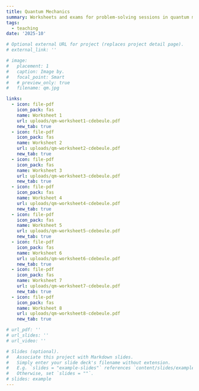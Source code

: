 ```yaml
---
title: Quantum Mechanics
summary: Worksheets and exams for problem-solving sessions in quantum mechanics course. Work in progress.
tags:
  - teaching
date: '2025-10'

# Optional external URL for project (replaces project detail page).
# external_link: ''

# image:
#   placement: 1
#   caption: Image by.
#   focal_point: Smart
#   # preview_only: true
#   filename: qm.jpg

links:
  - icon: file-pdf
    icon_pack: fas
    name: Worksheet 1
    url: uploads/qm-worksheet1-cdebeule.pdf
    new_tab: true
  - icon: file-pdf
    icon_pack: fas
    name: Worksheet 2
    url: uploads/qm-worksheet2-cdebeule.pdf
    new_tab: true
  - icon: file-pdf
    icon_pack: fas
    name: Worksheet 3
    url: uploads/qm-worksheet3-cdebeule.pdf
    new_tab: true
  - icon: file-pdf
    icon_pack: fas
    name: Worksheet 4
    url: uploads/qm-worksheet4-cdebeule.pdf
    new_tab: true
  - icon: file-pdf
    icon_pack: fas
    name: Worksheet 5
    url: uploads/qm-worksheet5-cdebeule.pdf
    new_tab: true
  - icon: file-pdf
    icon_pack: fas
    name: Worksheet 6
    url: uploads/qm-worksheet6-cdebeule.pdf
    new_tab: true
  - icon: file-pdf
    icon_pack: fas
    name: Worksheet 7
    url: uploads/qm-worksheet7-cdebeule.pdf
    new_tab: true
  - icon: file-pdf
    icon_pack: fas
    name: Worksheet 8
    url: uploads/qm-worksheet8-cdebeule.pdf
    new_tab: true

# url_pdf: ''
# url_slides: ''
# url_video: ''

# Slides (optional).
#   Associate this project with Markdown slides.
#   Simply enter your slide deck's filename without extension.
#   E.g. `slides = "example-slides"` references `content/slides/example-slides.md`.
#   Otherwise, set `slides = ""`.
# slides: example
---
```

